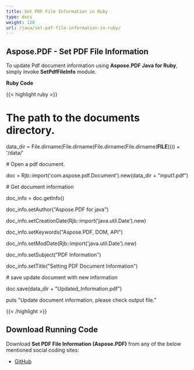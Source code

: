 ```yaml
---
title: Set PDF File Information in Ruby
type: docs
weight: 120
url: /java/set-pdf-file-information-in-ruby/
---
```


## **Aspose.PDF - Set PDF File Information**
To update Pdf document information using **Aspose.PDF Java for Ruby**, simply invoke **SetPdfFileInfo** module.

**Ruby Code**

{{< highlight ruby >}}

 # The path to the documents directory.

data_dir = File.dirname(File.dirname(File.dirname(File.dirname(__FILE__)))) + '/data/'

\# Open a pdf document.

doc = Rjb::import('com.aspose.pdf.Document').new(data_dir + "input1.pdf")

\# Get document information

doc_info = doc.getInfo()

doc_info.setAuthor("Aspose.PDF for java")

doc_info.setCreationDate(Rjb::import('java.util.Date').new)

doc_info.setKeywords("Aspose.PDF, DOM, API")

doc_info.setModDate(Rjb::import('java.util.Date').new)

doc_info.setSubject("PDF Information")

doc_info.setTitle("Setting PDF Document Information")

\# save update document with new information

doc.save(data_dir + "Updated_Information.pdf")

puts "Update document information, please check output file."


{{< /highlight >}}
## **Download Running Code**
Download **Set PDF File Information (Aspose.PDF)** from any of the below mentioned social coding sites:

- [GitHub](https://github.com/aspose-pdf/Aspose.PDF-for-Java/tree/master/Plugins/Aspose_Pdf_Java_for_Ruby/lib/asposepdfjava/Document/setpdffileinfo.rb)
